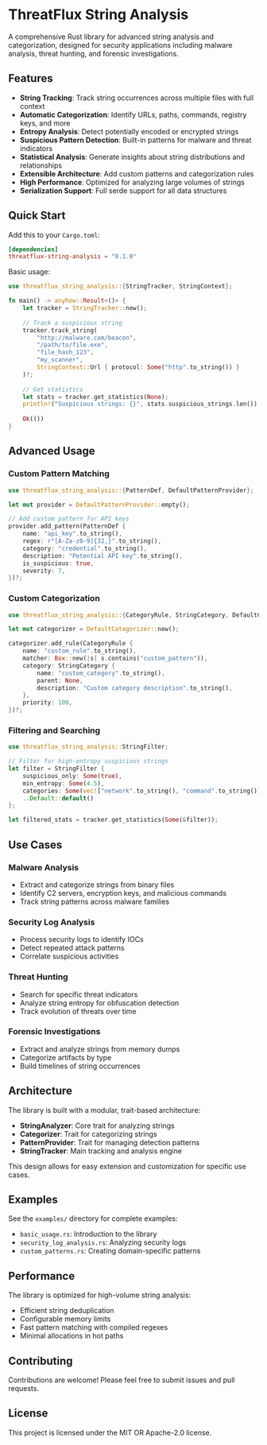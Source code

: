 # ThreatFlux String Analysis

A comprehensive Rust library for advanced string analysis and categorization, designed for security applications including malware analysis, threat hunting, and forensic investigations.

## Features

- **String Tracking**: Track string occurrences across multiple files with full context
- **Automatic Categorization**: Identify URLs, paths, commands, registry keys, and more
- **Entropy Analysis**: Detect potentially encoded or encrypted strings
- **Suspicious Pattern Detection**: Built-in patterns for malware and threat indicators
- **Statistical Analysis**: Generate insights about string distributions and relationships
- **Extensible Architecture**: Add custom patterns and categorization rules
- **High Performance**: Optimized for analyzing large volumes of strings
- **Serialization Support**: Full serde support for all data structures

## Quick Start

Add this to your `Cargo.toml`:

```toml
[dependencies]
threatflux-string-analysis = "0.1.0"
```

Basic usage:

```rust
use threatflux_string_analysis::{StringTracker, StringContext};

fn main() -> anyhow::Result<()> {
    let tracker = StringTracker::new();
    
    // Track a suspicious string
    tracker.track_string(
        "http://malware.com/beacon",
        "/path/to/file.exe",
        "file_hash_123",
        "my_scanner",
        StringContext::Url { protocol: Some("http".to_string()) }
    )?;
    
    // Get statistics
    let stats = tracker.get_statistics(None);
    println!("Suspicious strings: {}", stats.suspicious_strings.len());
    
    Ok(())
}
```

## Advanced Usage

### Custom Pattern Matching

```rust
use threatflux_string_analysis::{PatternDef, DefaultPatternProvider};

let mut provider = DefaultPatternProvider::empty();

// Add custom pattern for API keys
provider.add_pattern(PatternDef {
    name: "api_key".to_string(),
    regex: r"[A-Za-z0-9]{32,}".to_string(),
    category: "credential".to_string(),
    description: "Potential API key".to_string(),
    is_suspicious: true,
    severity: 7,
})?;
```

### Custom Categorization

```rust
use threatflux_string_analysis::{CategoryRule, StringCategory, DefaultCategorizer};

let mut categorizer = DefaultCategorizer::new();

categorizer.add_rule(CategoryRule {
    name: "custom_rule".to_string(),
    matcher: Box::new(|s| s.contains("custom_pattern")),
    category: StringCategory {
        name: "custom_category".to_string(),
        parent: None,
        description: "Custom category description".to_string(),
    },
    priority: 100,
})?;
```

### Filtering and Searching

```rust
use threatflux_string_analysis::StringFilter;

// Filter for high-entropy suspicious strings
let filter = StringFilter {
    suspicious_only: Some(true),
    min_entropy: Some(4.5),
    categories: Some(vec!["network".to_string(), "command".to_string()]),
    ..Default::default()
};

let filtered_stats = tracker.get_statistics(Some(&filter));
```

## Use Cases

### Malware Analysis
- Extract and categorize strings from binary files
- Identify C2 servers, encryption keys, and malicious commands
- Track string patterns across malware families

### Security Log Analysis
- Process security logs to identify IOCs
- Detect repeated attack patterns
- Correlate suspicious activities

### Threat Hunting
- Search for specific threat indicators
- Analyze string entropy for obfuscation detection
- Track evolution of threats over time

### Forensic Investigations
- Extract and analyze strings from memory dumps
- Categorize artifacts by type
- Build timelines of string occurrences

## Architecture

The library is built with a modular, trait-based architecture:

- **StringAnalyzer**: Core trait for analyzing strings
- **Categorizer**: Trait for categorizing strings
- **PatternProvider**: Trait for managing detection patterns
- **StringTracker**: Main tracking and analysis engine

This design allows for easy extension and customization for specific use cases.

## Examples

See the `examples/` directory for complete examples:

- `basic_usage.rs`: Introduction to the library
- `security_log_analysis.rs`: Analyzing security logs
- `custom_patterns.rs`: Creating domain-specific patterns

## Performance

The library is optimized for high-volume string analysis:

- Efficient string deduplication
- Configurable memory limits
- Fast pattern matching with compiled regexes
- Minimal allocations in hot paths

## Contributing

Contributions are welcome! Please feel free to submit issues and pull requests.

## License

This project is licensed under the MIT OR Apache-2.0 license.